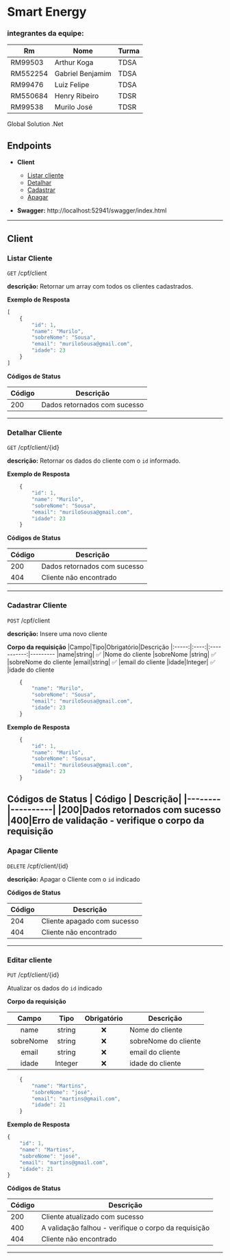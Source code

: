 # Smart Energy

### integrantes da equipe:

|Rm|Nome|Turma
|--|--|--|
RM99503|Arthur Koga|TDSA
RM552254|Gabriel Benjamim|TDSA
RM99476|Luiz Felipe|TDSA
RM550684|Henry Ribeiro|TDSR
RM99538|Murilo José|TDSR

Global Solution .Net






## Endpoints

- __Client__
    - [Listar cliente](#listar-cliente)
    - [Detalhar](#detalhar-cliente)
    - [Cadastrar](#cadastrar-cliente)
    - [Apagar](#apagar-cliente)

- __Swagger:__
  http://localhost:52941/swagger/index.html

---

## Client

### Listar Cliente
`GET` /cpf/client

__descrição:__ Retornar um array com todos os clientes cadastrados.

**Exemplo de Resposta**
```js
[
    {
        "id": 1,
        "name": "Murilo",
        "sobreNome": "Sousa",
        "email": "muriloSousa@gmail.com",
        "idade": 23
    }
]
```

**Códigos de Status**

| Código | Descrição|
|--------|----------|
|200|Dados retornados com sucesso

---

### Detalhar Cliente 

`GET` /cpf/client/{id}

__descrição:__ Retornar os dados do cliente com o `id` informado.

**Exemplo de Resposta**
```js
    {
        "id": 1,
        "name": "Murilo",
        "sobreNome": "Sousa",
        "email": "muriloSousa@gmail.com",
        "idade": 23
    }
```

**Códigos de Status**

| Código | Descrição|
|--------|----------|
|200|Dados retornados com sucesso
|404|Cliente não encontrado 

---

### Cadastrar Cliente

`POST` /cpf/client

__descrição:__ Insere uma novo cliente

**Corpo da requisição**
|Campo|Tipo|Obrigatório|Descrição
|:-----:|:----:|:-----------:|---------
|name|string| ✅ |Nome do cliente
|sobreNome |string| ✅ |sobreNome do cliente
|email|string| ✅ |email do cliente
|idade|Integer| ✅ |idade do cliente

```js
    {
        "name": "Murilo",
        "sobreNome": "Sousa",
        "email": "muriloSousa@gmail.com",
        "idade": 23
    }
```
**Exemplo de Resposta**

```js
    {
        "id": 1,
        "name": "Murilo",
        "sobreNome": "Sousa",
        "email": "muriloSousa@gmail.com",
        "idade": 23
    }
```

**Códigos de Status**
| Código | Descrição|
|--------|----------|
|200|Dados retornados com sucesso
|400|Erro de validação - verifique o corpo da requisição
---

### Apagar Cliente
`DELETE` /cpf/client/{id}

__descrição:__ Apagar o Cliente com o `id` indicado

**Códigos de Status**

| Código | Descrição                   |
|--------|-----------------------------|
| 204    | Cliente apagado com sucesso 
| 404    | Cliente não encontrado      

--- 

### Editar cliente

`PUT` /cpf/client/{id}

Atualizar os dados do `id` indicado

**Corpo da requisição**

| Campo |  Tipo  | Obrigatório |Descrição
|:-----:|:------:|:-----------:|---------
| name  | string |      ❌      |Nome do cliente 
|sobreNome |string| ❌ |sobreNome do cliente
|email|string| ❌ |email do cliente
|idade|Integer| ❌ |idade do cliente

```js
    {
        "name": "Martins",
        "sobreNome": "josé",
        "email": "martins@gmail.com",
        "idade": 21
    }
```

**Exemplo de Resposta**

```js
{   
    "id": 1,
    "name": "Martins",
    "sobreNome": "josé",
    "email": "martins@gmail.com",
    "idade": 21
}
```

**Códigos de Status**

| Código | Descrição                                            |
|--------|------------------------------------------------------|
| 200    | Cliente atualizado com sucesso                       
| 400    | A validação falhou - verifique o corpo da requisição 
| 404    | Cliente não encontrado                               

---